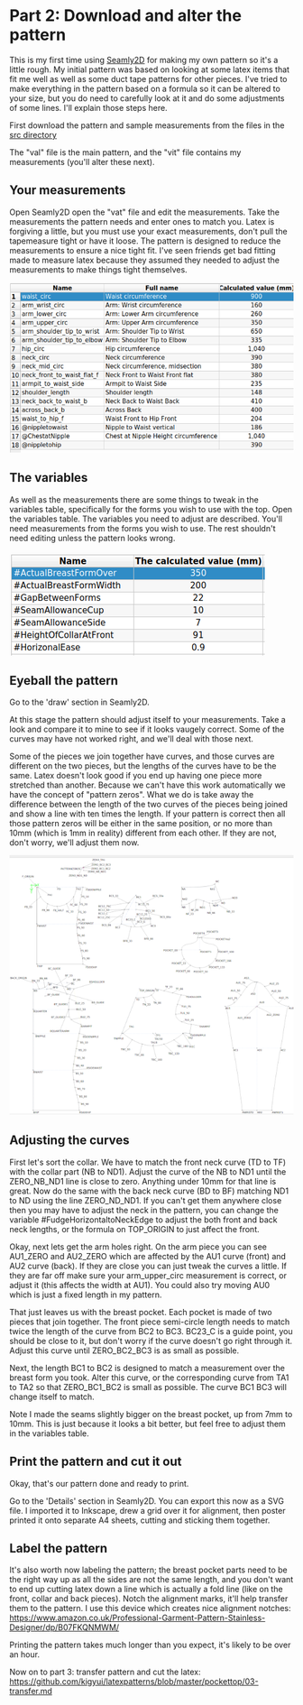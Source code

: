 # Part 2: Download and alter the pattern

This is my first time using [Seamly2D](https://seamly.net/) for making my own pattern so it's a little rough. My initial pattern was based on looking at some latex items that fit me well as well as some duct tape patterns for other pieces. I've tried to make everything in the pattern based on a formula so it can be altered to your size, but you do need to carefully look at it and do some adjustments of some lines. I'll explain those steps here.

First download the pattern and sample measurements from the files in the [src directory](https://github.com/kigyui/latexpatterns/blob/master/pockettop/src/)

The "val" file is the main pattern, and the "vit" file contains my measurements (you'll alter these next).

## Your measurements

Open Seamly2D open the "vat" file and edit the measurements. Take the measurements the pattern needs and enter ones to match you.  Latex is forgiving a little, but you must use your exact measurements, don't pull the tapemeasure tight or have it loose. The pattern is designed to reduce the measurements to ensure a nice tight fit.  I've seen friends get bad fitting made to measure latex because they assumed they needed to adjust the measurements to make things tight themselves.

![Measurements](imgs/Screenshot_2020-08-24_16-50-26.png?raw=true)

## The variables

As well as the measurements there are some things to tweak in the variables table, specifically for the forms you wish to use with the top. Open the variables table. The variables you need to adjust are described. You'll need measurements from the forms you wish to use. The rest shouldn't need editing unless the pattern looks wrong.

![Measurements](./imgs/Screenshot_2020-08-24_16-50-09.png?raw=true)


## Eyeball the pattern

Go to the 'draw' section in Seamly2D.

At this stage the pattern should adjust itself to your measurements. Take a look and compare it to mine to see if it looks vaugely correct. Some of the curves may have not worked right, and we'll deal with those next.

Some of the pieces we join together have curves, and those curves are different on the two pieces, but the lengths of the curves have to be the same. Latex doesn't look good if you end up having one piece more stretched than another. Because we can't have this work automatically we have the concept of "pattern zeros". What we do is take away the difference between the length of the two curves of the pieces being joined and show a line with ten times the length. If your pattern is correct then all those pattern zeros will be either in the same position, or no more than 10mm (which is 1mm in reality) different from each other. If they are not, don't worry, we'll adjust them now.

![Pattern](./imgs/Screenshot_2020-08-24_16-49-29-resized.png?raw=true)

## Adjusting the curves

First let's sort the collar. We have to match the front neck curve (TD to TF) with the collar part (NB to ND1). Adjust the curve of the NB to ND1 until the ZERO_NB_ND1 line is close to zero. Anything under 10mm for that line is great. Now do the same with the back neck curve (BD to BF) matching ND1 to ND using the line ZERO_ND_ND1. If you can't get them anywhere close then you may have to adjust the neck in the pattern, you can change the variable #FudgeHorizontaltoNeckEdge to adjust the both front and back neck lengths, or the formula on TOP_ORIGIN to just affect the front.

Okay, next lets get the arm holes right. On the arm piece you can see AU1_ZERO and AU2_ZERO which are affected by the AU1 curve (front) and AU2 curve (back). If they are close you can just tweak the curves a little.  If they are far off make sure your arm_upper_circ measurement is correct, or adjust it (this affects the width at AU1). You could also try moving AU0 which is just a fixed length in my pattern.

That just leaves us with the breast pocket. Each pocket is made of two pieces that join together. The front piece semi-circle length needs to match twice the length of the curve from BC2 to BC3. BC23_C is a guide point, you should be close to it, but don't worry if the curve doesn't go right through it. Adjust this curve until ZERO_BC2_BC3 is as small as possible.

Next, the length BC1 to BC2 is designed to match a measurement over the breast form you took. Alter this curve, or the corresponding curve from TA1 to TA2 so that ZERO_BC1_BC2 is small as possible. The curve BC1 BC3 will change itself to match.

Note I made the seams slightly bigger on the breast pocket, up from 7mm to 10mm. This is just because it looks a bit better, but feel free to adjust them in the variables table.

## Print the pattern and cut it out

Okay, that's our pattern done and ready to print.

Go to the 'Details' section in Seamly2D. You can export this now as a SVG file. I imported it to Inkscape, drew a grid over it for alignment, then poster printed it onto separate A4 sheets, cutting and sticking them together.

## Label the pattern

It's also worth now labeling the pattern; the breast pocket parts need to be the right way up as all the sides are not the same length, and you don't want to end up cutting latex down a line which is actually a fold line (like on the front, collar and back pieces). Notch the alignment marks, it'll help transfer them to the pattern. I use this device which creates nice alignment notches: https://www.amazon.co.uk/Professional-Garment-Pattern-Stainless-Designer/dp/B07FKQNMWM/

Printing the pattern takes much longer than you expect, it's likely to be over an hour.

Now on to part 3: transfer pattern and cut the latex: https://github.com/kigyui/latexpatterns/blob/master/pockettop/03-transfer.md
